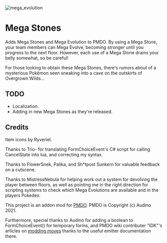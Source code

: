 ![mega_evolution](https://github.com/Deeshura/Mega_Stones/blob/main/Github_Assets/mega_stones.gif?raw=true)

# Mega Stones
 Adds Mega Stones and Mega Evolution to PMDO. By using a Mega Stone, your team members can Mega Evolve, becoming stronger until you progress to the next floor. However, each use of a Mega Stone drains your belly somewhat, so be careful!

 For those looking to obtain these Mega Stones, there's rumors about of a mysterious Pokémon seen sneaking into a cave on the outskirts of Overgrown Wilds...

## TODO
 * Localization.
 * Adding in new Mega Stones as they're released.

## Credits
Item icons by Ryveriel.

Thanks to Trio- for translating FormChoiceEvent's C# script for calling CancelState into lua, and correcting my syntax.

Thanks to FlowerSnek, Palika, and Sh\*tpost Sunkern for valuable feedback on a cutscene.

Thanks to MistressNebula for helping work out a system for devolving the player between floors, as well as pointing me in the right direction for scripting systems to check which Mega Evolutions are available and in the players Pokedex.

This project is an addon mod for [PMDO](https://github.com/audinowho/PMDODump). PMDO is Copyright (c) Audino 2021.

Furthermore, special thanks to Audino for adding a boolean to FormChoiceEvent() for temporary forms, and PMDO wiki contributer "IDK"'s articles on [modding moves](https://wiki.pmdo.pmdcollab.org/Creating_Moves) thanks to the useful emitter documentation there.
